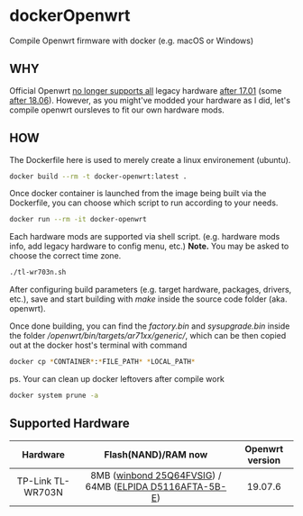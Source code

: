 # dockerOpenwrt
Compile Openwrt firmware with docker (e.g. macOS or Windows)

## WHY
Official Openwrt [no longer supports all][1] legacy hardware [after 17.01][2] (some [after 18.06][3]). However, as you might've modded your hardware as I did, let's compile openwrt oursleves to fit our own hardware mods.

[1]: https://openwrt.org/supported_devices/432_warning
[2]: https://openwrt.org/supported_devices/openwrt_on_432_devices
[3]: https://openwrt.org/toh/tp-link/tl-wr740n

## HOW
The Dockerfile here is used to merely create a linux environement (ubuntu). 

```bash
docker build --rm -t docker-openwrt:latest .
```

Once docker container is launched from the image being built via the Dockerfile, you can choose which script to run according to your needs.

```bash 
docker run --rm -it docker-openwrt
```
Each hardware mods are supported via shell script. (e.g. hardware mods info, add legacy hardware to config menu, etc.) 
**Note.** You may be asked to choose the correct time zone.

```bash
./tl-wr703n.sh
```
After configuring build parameters (e.g. target hardware, packages, drivers, etc.), save and start building with *make* inside the source code folder (aka. openwrt).

Once done building, you can find the *factory.bin* and *sysupgrade.bin* inside the folder */openwrt/bin/targets/ar71xx/generic/*, which can be then copied out at the docker host's terminal with command

```bash
docker cp *CONTAINER*:*FILE_PATH* *LOCAL_PATH*
```
ps. Your can clean up docker leftovers after compile work

```bash
docker system prune -a
```

## Supported Hardware
|     Hardware    |Flash(NAND)/RAM now|Openwrt version|
|:---------------:|:-----------------:|:-------------:|
|TP-Link TL-WR703N|      8MB ([winbond 25Q64FVSIG](https://www.winbond.com/resource-files/w25q64fv%20revq%2006142016.pdf)) / 64MB ([ELPIDA D5116AFTA-5B-E](https://pdf1.alldatasheet.com/datasheet-pdf/view/210989/ELPIDA/EDD5116AFTA-5B-E.html))     |    19.07.6    |

<!-- |  MECOOL BB2 Pro |      16GB/3GB     |    porting    | -->